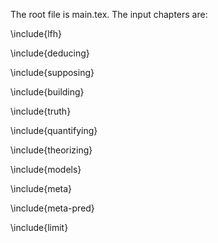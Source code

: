 The root file is main.tex. The input chapters are:

\include{lfh}

\include{deducing}

\include{supposing}

\include{building}

\include{truth}

\include{quantifying}

\include{theorizing}

\include{models}

\include{meta}

\include{meta-pred}

\include{limit}
